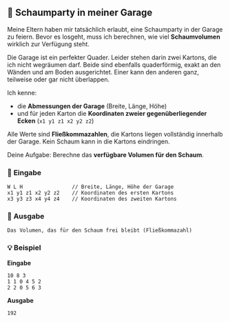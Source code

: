 ## 🎉 Schaumparty in meiner Garage

Meine Eltern haben mir tatsächlich erlaubt, eine Schaumparty in der Garage zu feiern.
Bevor es losgeht, muss ich berechnen, wie viel **Schaumvolumen** wirklich zur Verfügung steht.

Die Garage ist ein perfekter Quader. Leider stehen darin zwei Kartons, die ich nicht wegräumen darf. Beide sind ebenfalls quaderförmig, exakt an den Wänden und am Boden ausgerichtet. Einer kann den anderen ganz, teilweise oder gar nicht überlappen.

Ich kenne:

* die **Abmessungen der Garage** (Breite, Länge, Höhe)
* und für jeden Karton die **Koordinaten zweier gegenüberliegender Ecken** (`x1 y1 z1 x2 y2 z2`)

Alle Werte sind **Fließkommazahlen**, die Kartons liegen vollständig innerhalb der Garage.
Kein Schaum kann in die Kartons eindringen.

Deine Aufgabe:
Berechne das **verfügbare Volumen für den Schaum**.

### 🧩 **Eingabe**

```
W L H                // Breite, Länge, Höhe der Garage  
x1 y1 z1 x2 y2 z2    // Koordinaten des ersten Kartons  
x3 y3 z3 x4 y4 z4    // Koordinaten des zweiten Kartons
```

### 🧮 **Ausgabe**

```
Das Volumen, das für den Schaum frei bleibt (Fließkommazahl)
```

### 💡 **Beispiel**

**Eingabe**

```
10 8 3
1 1 0 4 5 2
2 2 0 5 6 3
```

**Ausgabe**

```
192
```
